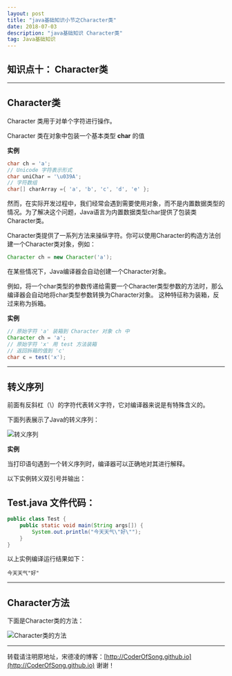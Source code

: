 ```yaml
---
layout: post
title: "java基础知识小节之Character类"
date: 2018-07-03 
description: "java基础知识 Character类"
tag: Java基础知识 
---   
```


## 知识点十： Character类

-----

## Character类

Character 类用于对单个字符进行操作。

Character 类在对象中包装一个基本类型 **char** 的值

**实例**

```java
char ch = 'a'; 
// Unicode 字符表示形式
char uniChar = '\u039A'; 
// 字符数组
char[] charArray ={ 'a', 'b', 'c', 'd', 'e' };
```

然而，在实际开发过程中，我们经常会遇到需要使用对象，而不是内置数据类型的情况。为了解决这个问题，Java语言为内置数据类型char提供了包装类Character类。

Character类提供了一系列方法来操纵字符。你可以使用Character的构造方法创建一个Character类对象，例如：

```java
Character ch = new Character('a');
```

在某些情况下，Java编译器会自动创建一个Character对象。

例如，将一个char类型的参数传递给需要一个Character类型参数的方法时，那么编译器会自动地将char类型参数转换为Character对象。 这种特征称为装箱，反过来称为拆箱。

**实例**

```java
// 原始字符 'a' 装箱到 Character 对象 ch 中
Character ch = 'a'; 
// 原始字符 'x' 用 test 方法装箱
// 返回拆箱的值到 'c'
char c = test('x');
```

------

## 转义序列

前面有反斜杠（\）的字符代表转义字符，它对编译器来说是有特殊含义的。

下面列表展示了Java的转义序列：

![转义序列](https://i.imgur.com/QCLIB9b.png)

**实例**

当打印语句遇到一个转义序列时，编译器可以正确地对其进行解释。

以下实例转义双引号并输出：

## Test.java 文件代码：

```java
public class Test {   
    public static void main(String args[]) {      
        System.out.println("今天天气\"好\"");   
    }
}
```

以上实例编译运行结果如下：

```
今天天气"好"
```

------

## Character方法

下面是Character类的方法： 

![Character类的方法](https://i.imgur.com/nsrNXqu.png)

------

转载请注明原地址，宋德凌的博客：[http://CoderOfSong.github.io](http://CoderOfSong.github.io) 谢谢！